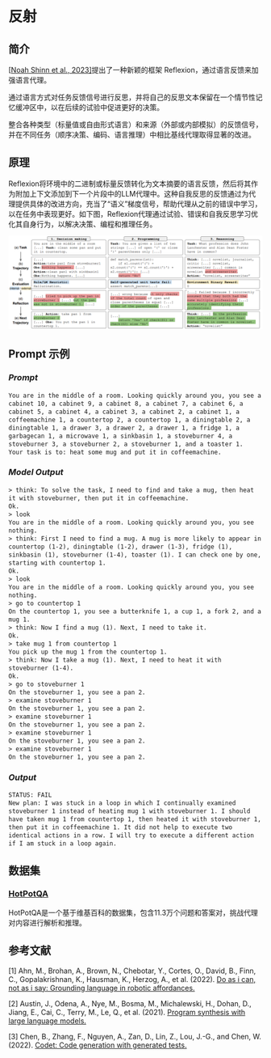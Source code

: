 # **反射**

## 简介

[[Noah Shinn et al., 2023\]](https://arxiv.org/abs/2303.11366)提出了一种新颖的框架 Reflexion，通过语言反馈来加强语言代理。

通过语言方式对任务反馈信号进行反思，并将自己的反思文本保留在一个情节性记忆缓冲区中，以在后续的试验中促进更好的决策。

整合各种类型（标量值或自由形式语言）和来源（外部或内部模拟）的反馈信号，并在不同任务（顺序决策、编码、语言推理）中相比基线代理取得显著的改进。


## 原理

Reflexion将环境中的二进制或标量反馈转化为文本摘要的语言反馈，然后将其作为附加上下文添加到下一个片段中的LLM代理中。这种自我反思的反馈通过为代理提供具体的改进方向，充当了“语义”梯度信号，帮助代理从之前的错误中学习，以在任务中表现更好。如下图，Reflexion代理通过试验、错误和自我反思学习优化其自身行为，以解决决策、编程和推理任务。

![](pictures\1.png)



## Prompt 示例

### *Prompt*

```
You are in the middle of a room. Looking quickly around you, you see a cabinet 10, a cabinet 9, a cabinet 8, a cabinet 7, a cabinet 6, a cabinet 5, a cabinet 4, a cabinet 3, a cabinet 2, a cabinet 1, a coffeemachine 1, a countertop 2, a countertop 1, a diningtable 2, a diningtable 1, a drawer 3, a drawer 2, a drawer 1, a fridge 1, a garbagecan 1, a microwave 1, a sinkbasin 1, a stoveburner 4, a stoveburner 3, a stoveburner 2, a stoveburner 1, and a toaster 1.
Your task is to: heat some mug and put it in coffeemachine.
```

### *Model Output*

```
> think: To solve the task, I need to find and take a mug, then heat it with stoveburner, then put it in coffeemachine.
Ok.
> look
You are in the middle of a room. Looking quickly around you, you see nothing.
> think: First I need to find a mug. A mug is more likely to appear in countertop (1-2), diningtable (1-2), drawer (1-3), fridge (1), sinkbasin (1), stoveburner (1-4), toaster (1). I can check one by one, starting with countertop 1.
Ok.
> look
You are in the middle of a room. Looking quickly around you, you see nothing.
> go to countertop 1
On the countertop 1, you see a butterknife 1, a cup 1, a fork 2, and a mug 1.
> think: Now I find a mug (1). Next, I need to take it.
Ok.
> take mug 1 from countertop 1
You pick up the mug 1 from the countertop 1.
> think: Now I take a mug (1). Next, I need to heat it with stoveburner (1-4).
Ok.
> go to stoveburner 1
On the stoveburner 1, you see a pan 2.
> examine stoveburner 1
On the stoveburner 1, you see a pan 2.
> examine stoveburner 1
On the stoveburner 1, you see a pan 2.
> examine stoveburner 1
On the stoveburner 1, you see a pan 2.
> examine stoveburner 1
On the stoveburner 1, you see a pan 2.
```

### *Output* 

```
STATUS: FAIL
New plan: I was stuck in a loop in which I continually examined stoveburner 1 instead of heating mug 1 with stoveburner 1. I should have taken mug 1 from countertop 1, then heated it with stoveburner 1, then put it in coffeemachine 1. It did not help to execute two identical actions in a row. I will try to execute a different action if I am stuck in a loop again. 
```

## 数据集

### [HotPotQA](https://arxiv.org/abs/1809.09600)
HotPotQA是一个基于维基百科的数据集，包含11.3万个问题和答案对，挑战代理对内容进行解析和推理。


## 参考文献

[1] Ahn, M., Brohan, A., Brown, N., Chebotar, Y., Cortes, O., David, B., Finn, C., Gopalakrishnan, K., Hausman, K., Herzog, A., et al. (2022). [Do as i can, not as i say: Grounding language in robotic affordances. ](https://arxiv.org/abs/2204.01691)

[2] Austin, J., Odena, A., Nye, M., Bosma, M., Michalewski, H., Dohan, D., Jiang, E., Cai, C., Terry, M., Le, Q., et al. (2021). [Program synthesis with large language models.](https://arxiv.org/abs/2108.07732)

[3] Chen, B., Zhang, F., Nguyen, A., Zan, D., Lin, Z., Lou, J.-G., and Chen, W. (2022). [Codet: Code generation with generated tests.](https://arxiv.org/abs/2108.07732)

